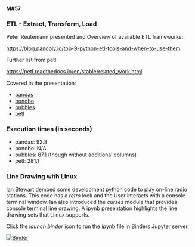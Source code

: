 #### M#57

### ETL - Extract, Transform, Load

Peter Reutemann presented and Overview of available ETL frameworks:

https://blog.panoply.io/top-9-python-etl-tools-and-when-to-use-them

Further list from petl:

https://petl.readthedocs.io/en/stable/related_work.html

Covered in the presentation:
* [pandas](pandas)
* [bonobo](bonobo)
* [bubbles](bubbles)
* [petl](petl)

### Execution times (in seconds)
* pandas: 92.8
* bonobo: N/A
* bubbles: 87.1 (though without additional columns)
* petl: 281.1

### Line Drawing with Linux

Ian Stewart demoed some development python code to play on-line radio stations. 
This code has a *retro* look and the User interacts with a console terminal
window. Ian also introduced the *curses* module that provides console terminal
line drawing. A ipynb presentation highlights the line drawing sets that Liinux supports.

Click the *launch binder* icon to run the ipynb file in Binders Jupyter server.

[![Binder](https://mybinder.org/badge_logo.svg)](https://mybinder.org/v2/gh/HamPUG/meetings/master?filepath=2019%2F2019-06-10%2Fian%2Fline_drawing.ipynb)
